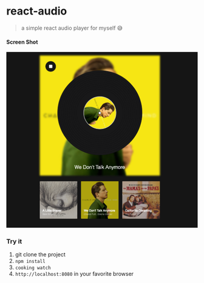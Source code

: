 # react-audio
> a simple react audio player for myself 😅


#### Screen Shot
![screen shot](./src/static/ss.png)

### Try it

1. git clone the project
2. `npm install`
3. `cooking watch`
4. `http://localhost:8080` in your favorite browser